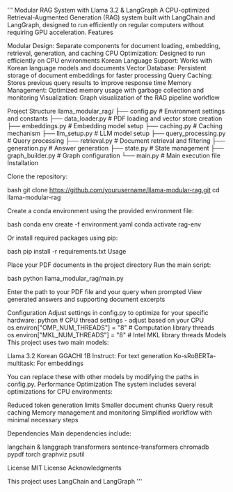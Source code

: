 '''
Modular RAG System with Llama 3.2 & LangGraph
A CPU-optimized Retrieval-Augmented Generation (RAG) system built with LangChain and LangGraph, designed to run efficiently on regular computers without requiring GPU acceleration.
Features

Modular Design: Separate components for document loading, embedding, retrieval, generation, and caching
CPU Optimization: Designed to run efficiently on CPU environments
Korean Language Support: Works with Korean language models and documents
Vector Database: Persistent storage of document embeddings for faster processing
Query Caching: Stores previous query results to improve response time
Memory Management: Optimized memory usage with garbage collection and monitoring
Visualization: Graph visualization of the RAG pipeline workflow

Project Structure
llama_modular_rag/
├── config.py               # Environment settings and constants
├── data_loader.py          # PDF loading and vector store creation
├── embeddings.py           # Embedding model setup
├── caching.py              # Caching mechanism
├── llm_setup.py            # LLM model setup
├── query_processing.py     # Query processing
├── retrieval.py            # Document retrieval and filtering
├── generation.py           # Answer generation
├── state.py                # State management
├── graph_builder.py        # Graph configuration
└── main.py                 # Main execution file
Installation

Clone the repository:

bash git clone https://github.com/yourusername/llama-modular-rag.git
cd llama-modular-rag

Create a conda environment using the provided environment file:

bash conda env create -f environment.yaml
conda activate rag-env

Or install required packages using pip:

bash pip install -r requirements.txt
Usage

Place your PDF documents in the project directory
Run the main script:

bash python llama_modular_rag/main.py

Enter the path to your PDF file and your query when prompted
View generated answers and supporting document excerpts

Configuration
Adjust settings in config.py to optimize for your specific hardware:
python # CPU thread settings - adjust based on your CPU
os.environ["OMP_NUM_THREADS"] = "8"       # Computation library threads
os.environ["MKL_NUM_THREADS"] = "8"       # Intel MKL library threads
Models
This project uses two main models:

Llama 3.2 Korean GGACHI 1B Instruct: For text generation
Ko-sRoBERTa-multitask: For embeddings

You can replace these with other models by modifying the paths in config.py.
Performance Optimization
The system includes several optimizations for CPU environments:

Reduced token generation limits
Smaller document chunks
Query result caching
Memory management and monitoring
Simplified workflow with minimal necessary steps

Dependencies
Main dependencies include:

langchain & langgraph
transformers
sentence-transformers
chromadb
pypdf
torch
graphviz
psutil

License
MIT License
Acknowledgments

This project uses LangChain and LangGraph
'''